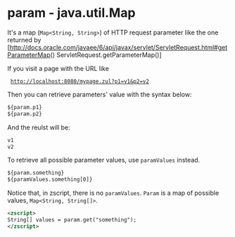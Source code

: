 # param - java.util.Map

It's a map (`Map<String, String>`) of HTTP request parameter like the
one returned by
\[<http://docs.oracle.com/javaee/6/api/javax/servlet/ServletRequest.html#getParameterMap>()
ServletRequest.getParameterMap()\]

If you visit a page with the URL like

` `[`http://localhost:8080/mypage.zul?p1=v1&p2=v2`](http://localhost:8080/mypage.zul?p1=v1&p2=v2)

Then you can retrieve parameters' value with the syntax below:

```xml
${param.p1}
${param.p2}
```

And the reulst will be:

```xml
v1
v2
```

To retrieve all possible parameter values, use `paramValues` instead.

```xml
${param.something}
${paramValues.something[0]}
```

Notice that, in zscript, there is no `paramValues`. `Param` is a map of
possible values, `Map<String, String[]>`.

```xml
<zscript>
String[] values = param.get("something");
</zscript>
```


